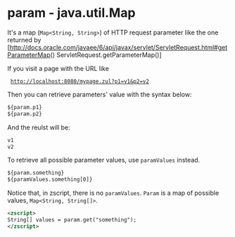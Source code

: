 # param - java.util.Map

It's a map (`Map<String, String>`) of HTTP request parameter like the
one returned by
\[<http://docs.oracle.com/javaee/6/api/javax/servlet/ServletRequest.html#getParameterMap>()
ServletRequest.getParameterMap()\]

If you visit a page with the URL like

` `[`http://localhost:8080/mypage.zul?p1=v1&p2=v2`](http://localhost:8080/mypage.zul?p1=v1&p2=v2)

Then you can retrieve parameters' value with the syntax below:

```xml
${param.p1}
${param.p2}
```

And the reulst will be:

```xml
v1
v2
```

To retrieve all possible parameter values, use `paramValues` instead.

```xml
${param.something}
${paramValues.something[0]}
```

Notice that, in zscript, there is no `paramValues`. `Param` is a map of
possible values, `Map<String, String[]>`.

```xml
<zscript>
String[] values = param.get("something");
</zscript>
```


